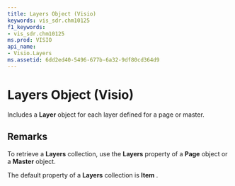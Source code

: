 ```yaml
---
title: Layers Object (Visio)
keywords: vis_sdr.chm10125
f1_keywords:
- vis_sdr.chm10125
ms.prod: VISIO
api_name:
- Visio.Layers
ms.assetid: 6dd2ed40-5496-677b-6a32-9df80cd364d9
---
```



# Layers Object (Visio)

Includes a  **Layer** object for each layer defined for a page or master.


## Remarks

To retrieve a  **Layers** collection, use the **Layers** property of a **Page** object or a **Master** object.

The default property of a  **Layers** collection is **Item** .


